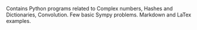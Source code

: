 Contains Python programs related to Complex numbers, Hashes and Dictionaries, Convolution.
Few basic Sympy problems.
Markdown and LaTex examples.
